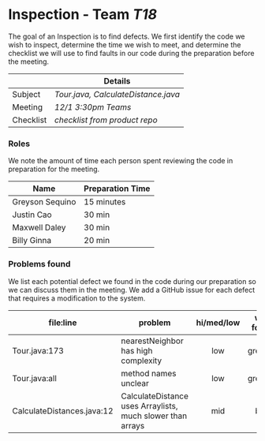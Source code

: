 # Inspection - Team *T18* 

The goal of an Inspection is to find defects.
We first identify the code we wish to inspect, determine the time we wish to meet, and determine the checklist we will use to find faults in our code during the preparation before the meeting.

|  | Details |
| ----- | ----- |
| Subject | *Tour.java, CalculateDistance.java* |
| Meeting | *12/1 3:30pm Teams* |
| Checklist | *checklist from product repo* |

### Roles

We note the amount of time each person spent reviewing the code in preparation for the meeting.

| Name | Preparation Time |
| ---- | ---- |
| Greyson Sequino | 15 minutes |
| Justin Cao | 30 min |
| Maxwell Daley | 30 min |
| Billy Ginna | 20 min |


### Problems found

We list each potential defect we found in the code during our preparation so we can discuss them in the meeting.
We add a GitHub issue for each defect that requires a modification to the system.

| file:line | problem | hi/med/low | who found | github#  |
| --- | --- | :---: | :---: | --- |
| Tour.java:173 | nearestNeighbor has high complexity | low | greyson | #516 |
| Tour.java:all | method names unclear | low | greyson | #517 |
| CalculateDistances.java:12 | CalculateDistance uses Arraylists, much slower than arrays | mid | billy | #521 |
